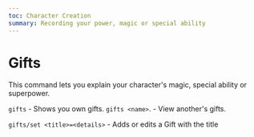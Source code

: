 ```yaml
---
toc: Character Creation
summary: Recording your power, magic or special ability
---
```

# Gifts
This command lets you explain your character's magic, special ability or superpower.

`gifts` - Shows you own gifts.
`gifts <name>`. - View another's gifts.

`gifts/set <title>=<details>` - Adds or edits a Gift with the title <title>.*
`gifts/edit <title>` - Pulls the named Gift into your client for editing.*
`gifts/delete <title>` - Deletes the named Gift from your Gifts.*


* These can only be set and edited during chargen.
